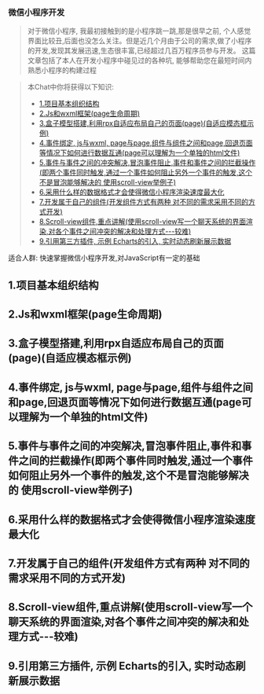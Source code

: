 ### 微信小程序开发	
<a href="#nice"></a>

> 对于微信小程序, 我最初接触到的是小程序跳一跳,那是很早之前, 个人感觉界面比较丑,后面也没怎么关注。但是近几个月由于公司的需求,做了小程序的开发,发现其发展迅速,生态很丰富,已经超过几百万程序员参与开发。
这篇文章包括了本人在开发小程序中碰见过的各种坑, 能够帮助您在最短时间内熟悉小程序的构建过程


> 本Chat中你将获得以下知识:
>  * <a href="#title1">1.项目基本组织结构</a>
>  * <a href="#title2">2.Js和wxml框架(page生命周期)</a>
>  * <a href="#title3">3.盒子模型搭建,利用rpx自适应布局自己的页面(page)(自适应模态框示例)</a>
>  * <a href="#title4">4.事件绑定, js与wxml, page与page,组件与组件之间和page,回退页面等情况下如何进行数据互通(page可以理解为一个单独的html文件)</a>
>  * <a href="#title5">5.事件与事件之间的冲突解决,冒泡事件阻止,事件和事件之间的拦截操作(即两个事件同时触发,通过一个事件如何阻止另外一个事件的触发,这个不是冒泡能够解决的 使用scroll-view举例子)</a>
>  * <a href="#title6">6.采用什么样的数据格式才会使得微信小程序渲染速度最大化</a>
>  * <a href="#title7">7.开发属于自己的组件(开发组件方式有两种 对不同的需求采用不同的方式开发)</a>
>  * <a href="#title8">8.Scroll-view组件,重点讲解(使用scroll-view写一个聊天系统的界面渲染,对各个事件之间冲突的解决和处理方式---较难)</a>
>  * <a href="#title9">9.引用第三方插件, 示例 Echarts的引入, 实时动态刷新展示数据</a>

适合人群: 快速掌握微信小程序开发,对JavaScript有一定的基础



## <a id="title1">1.项目基本组织结构</a>



## <a id="title2">2.Js和wxml框架(page生命周期)</a>




## <a id="title3">3.盒子模型搭建,利用rpx自适应布局自己的页面(page)(自适应模态框示例)</a>






## <a id="title4">4.事件绑定, js与wxml, page与page,组件与组件之间和page,回退页面等情况下如何进行数据互通(page可以理解为一个单独的html文件)</a>




## <a id="title5">5.事件与事件之间的冲突解决,冒泡事件阻止,事件和事件之间的拦截操作(即两个事件同时触发,通过一个事件如何阻止另外一个事件的触发,这个不是冒泡能够解决的 使用scroll-view举例子)</a>





## <a id="title6">6.采用什么样的数据格式才会使得微信小程序渲染速度最大化</a>




## <a id="title7">7.开发属于自己的组件(开发组件方式有两种 对不同的需求采用不同的方式开发)</a>





## <a id="title8">8.Scroll-view组件,重点讲解(使用scroll-view写一个聊天系统的界面渲染,对各个事件之间冲突的解决和处理方式---较难)</a>





## <a id="title9">9.引用第三方插件, 示例 Echarts的引入, 实时动态刷新展示数据</a>
